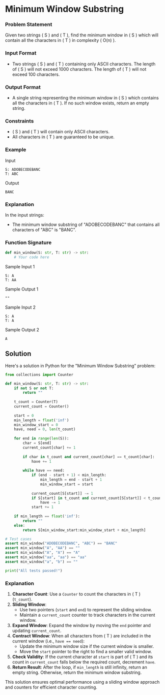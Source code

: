 # Minimum Window Substring

### Problem Statement

Given two strings \( S \) and \( T \), find the minimum window in \( S \) which will contain all the characters in \( T \) in complexity \( O(n) \).

### Input Format

- Two strings \( S \) and \( T \) containing only ASCII characters. The length of \( S \) will not exceed 1000 characters. The length of \( T \) will not exceed 100 characters.

### Output Format

- A single string representing the minimum window in \( S \) which contains all the characters in \( T \). If no such window exists, return an empty string.

### Constraints

- \( S \) and \( T \) will contain only ASCII characters.
- All characters in \( T \) are guaranteed to be unique.

### Example

Input 
```
S: ADOBECODEBANC
T: ABC
```

Output 
```
BANC
```

### Explanation

In the input strings:
- The minimum window substring of "ADOBECODEBANC" that contains all characters of "ABC" is "BANC".

### Function Signature
```python
def min_window(S: str, T: str) -> str:
    # Your code here
```

Sample Input 1
```
S: A
T: AA
```

Sample Output 1
```
""
```

Sample Input 2
```
S: A
T: A
```

Sample Output 2
```
A
```

## Solution

Here's a solution in Python for the "Minimum Window Substring" problem:

```python
from collections import Counter

def min_window(S: str, T: str) -> str:
    if not S or not T:
        return ""
    
    t_count = Counter(T)
    current_count = Counter()
    
    start = 0
    min_length = float('inf')
    min_window_start = 0
    have, need = 0, len(t_count)
    
    for end in range(len(S)):
        char = S[end]
        current_count[char] += 1
        
        if char in t_count and current_count[char] == t_count[char]:
            have += 1
        
        while have == need:
            if (end - start + 1) < min_length:
                min_length = end - start + 1
                min_window_start = start
            
            current_count[S[start]] -= 1
            if S[start] in t_count and current_count[S[start]] < t_count[S[start]]:
                have -= 1
            start += 1
    
    if min_length == float('inf'):
        return ""
    else:
        return S[min_window_start:min_window_start + min_length]

# Test cases
assert min_window("ADOBECODEBANC", "ABC") == "BANC"
assert min_window("A", "AA") == ""
assert min_window("A", "A") == "A"
assert min_window("aa", "aa") == "aa"
assert min_window("a", "b") == ""

print("All tests passed!")
```

### Explanation

1. **Character Count**: Use a `Counter` to count the characters in \( T \) (`t_count`).
2. **Sliding Window**:
   - Use two pointers (`start` and `end`) to represent the sliding window.
   - Maintain a `current_count` counter to track characters in the current window.
3. **Expand Window**: Expand the window by moving the `end` pointer and updating `current_count`.
4. **Contract Window**: When all characters from \( T \) are included in the current window (i.e., `have == need`):
   - Update the minimum window size if the current window is smaller.
   - Move the `start` pointer to the right to find a smaller valid window.
5. **Check Validity**: If the current character at `start` is part of \( T \) and its count in `current_count` falls below the required count, decrement `have`.
6. **Return Result**: After the loop, if `min_length` is still infinity, return an empty string. Otherwise, return the minimum window substring.

This solution ensures optimal performance using a sliding window approach and counters for efficient character counting.

